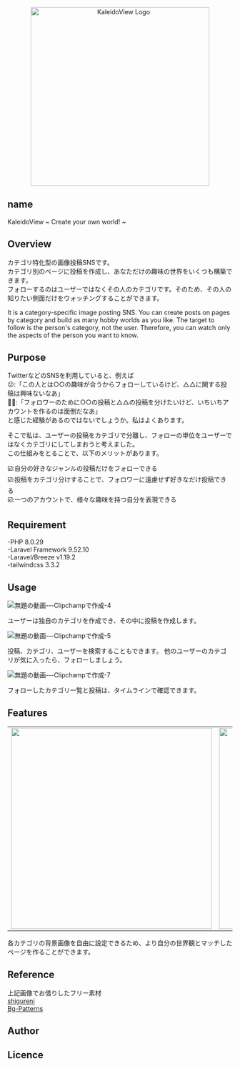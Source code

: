 <p align="center"><a href="https://laravel.com" target="_blank"><img src="https://res.cloudinary.com/dig0xnvus/image/upload/v1693090674/%E3%82%B9%E3%82%AF%E3%83%AA%E3%83%BC%E3%83%B3%E3%82%B7%E3%83%A7%E3%83%83%E3%83%88_2023-08-17_004303_e4k80n.png" width="400" alt="KaleidoView Logo"></a></p>


## name

KaleidoView ~ Create your own world! ~

## Overview

カテゴリ特化型の画像投稿SNSです。  
カテゴリ別のページに投稿を作成し、あなただけの趣味の世界をいくつも構築できます。   
フォローするのはユーザーではなくその人のカテゴリです。そのため、その人の知りたい側面だけをウォッチングすることができます。

It is a category-specific image posting SNS. 
You can create posts on pages by category and build as many hobby worlds as you like.
The target to follow is the person's category, not the user. Therefore, you can watch only the aspects of the person you want to know.

## Purpose

TwitterなどのSNSを利用していると、例えば  
  😕:「この人とは○○の趣味が合うからフォローしているけど、△△に関する投稿は興味ないなあ」  
😮‍💨:「フォロワーのために○○の投稿と△△の投稿を分けたいけど、いちいちアカウントを作るのは面倒だなあ」  
  と感じた経験があるのではないでしょうか。私はよくあります。

そこで私は、ユーザーの投稿をカテゴリで分離し、フォローの単位をユーザーではなくカテゴリにしてしまおうと考えました。  
この仕組みをとることで、以下のメリットがあります。  

☑️:自分の好きなジャンルの投稿だけをフォローできる  
☑️:投稿をカテゴリ分けすることで、フォロワーに遠慮せず好きなだけ投稿できる  
☑️:一つのアカウントで、様々な趣味を持つ自分を表現できる

## Requirement
-PHP 8.0.29  
-Laravel Framework 9.52.10  
-Laravel/Breeze v1.19.2  
-tailwindcss 3.3.2
## Usage

![無題の動画-‐-Clipchampで作成-_4_](https://github.com/chronoll/KaleidoView/assets/127325184/1035a145-6f13-409e-ba0f-beeba06175cd)

ユーザーは独自のカテゴリを作成でき、その中に投稿を作成します。 

![無題の動画-‐-Clipchampで作成-_5_](https://github.com/chronoll/KaleidoView/assets/127325184/cce98836-aabd-4534-8337-5ebfda0774fb)

投稿、カテゴリ、ユーザーを検索することもできます。
他のユーザーのカテゴリが気に入ったら、フォローしましょう。 

![無題の動画-‐-Clipchampで作成-_7_](https://github.com/chronoll/KaleidoView/assets/127325184/1b8f5915-8595-41e6-a196-a27f9ac9460f)

フォローしたカテゴリ一覧と投稿は、タイムラインで確認できます。 

## Features
<table>
<tr>
<td><img src="https://res.cloudinary.com/dig0xnvus/image/upload/v1693140302/github/%E3%82%B9%E3%82%AF%E3%83%AA%E3%83%BC%E3%83%B3%E3%82%B7%E3%83%A7%E3%83%83%E3%83%88_2023-08-27_214443_afxmui.png" height="450"></td>
<td><img src="https://res.cloudinary.com/dig0xnvus/image/upload/v1693140067/github/%E3%82%B9%E3%82%AF%E3%83%AA%E3%83%BC%E3%83%B3%E3%82%B7%E3%83%A7%E3%83%83%E3%83%88_2023-08-27_214048_msblum.png" height="450"></td>
<td><img src="https://res.cloudinary.com/dig0xnvus/image/upload/v1693140974/github/%E3%82%B9%E3%82%AF%E3%83%AA%E3%83%BC%E3%83%B3%E3%82%B7%E3%83%A7%E3%83%83%E3%83%88_2023-08-27_215539_sc8tp5.png" height="450"></td>
</tr>
</table>

各カテゴリの背景画像を自由に設定できるため、より自分の世界観とマッチしたページを作ることができます。

## Reference

上記画像でお借りしたフリー素材   
[shigureni](https://www.shigureni.com/)   
[Bg-Patterns](https://bg-patterns.com/)  

## Author


## Licence


